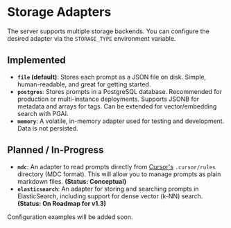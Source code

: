 # Storage Adapters

The server supports multiple storage backends. You can configure the desired adapter via the `STORAGE_TYPE` environment variable.

## Implemented

- **`file` (default)**: Stores each prompt as a JSON file on disk. Simple, human-readable, and great for getting started.
- **`postgres`**: Stores prompts in a PostgreSQL database. Recommended for production or multi-instance deployments. Supports JSONB for metadata and arrays for tags. Can be extended for vector/embedding search with PGAI.
- **`memory`**: A volatile, in-memory adapter used for testing and development. Data is not persisted.

## Planned / In-Progress

- **`mdc`**: An adapter to read prompts directly from [Cursor's](https://cursor.sh/) `.cursor/rules` directory (MDC format). This will allow you to manage prompts as plain markdown files. **(Status: Conceptual)**
- **`elasticsearch`**: An adapter for storing and searching prompts in ElasticSearch, including support for dense vector (k-NN) search. **(Status: On Roadmap for v1.3)**

Configuration examples will be added soon.
